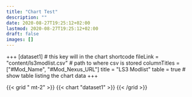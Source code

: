 ```yaml
---
title: "Chart Test"
description: ""
date: 2020-08-27T19:25:12+02:00
lastmod: 2020-08-27T19:25:12+02:00
draft: false
images: []
---
```


+++
[dataset1] # this key will in the chart shortcode
  fileLink = \"content/ls3modlist.csv\" # path to where csv is stored
  columnTitles = [\"#Mod_Name\", \"#Mod_Nexus_URL\"]
  title = \"LS3 Modlist\"
  table = true # show table listing the chart data
+++

{{< grid " mt-2" >}}
  {{< chart "dataset1" >}}
{{< /grid >}}